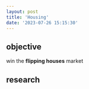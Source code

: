 ```yaml
---
layout: post
title: 'Housing'
date: '2023-07-26 15:15:30'
---
```


## objective

win the **flipping houses** market

## research


